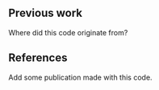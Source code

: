 ## Previous work

Where did this code originate from?

## References

Add some publication made with this code.